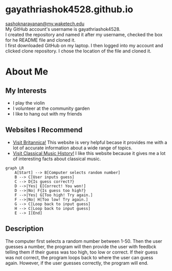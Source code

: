 # gayathriashok4528.github.io

sashoknarayanan@my.waketech.edu  
My GitHub account's username is gayathriashok4528.  
I created the repository and named it after my username, checked the box for he README file and cloned it.  
I first downloaded GitHub on my laptop. I then logged into my account and clicked clone repository. I chose the location of the file and cloned it. 

# About Me  
## My Interests  
* I play the violin
* I volunteer at the community garden
* I like to hang out with my friends

## Websites I Recommend
* [Visit Britannica!](www.britannica.com)  This website is very helpful becase it provides me with a lot of accurate information about a wide range of topics.  
* [Visit Classical Music History!](www.classical-music.com)  I like this website because it gives me a lot of interesting facts about classical music.



```mermaid
graph LR
    A[Start] --> B[Computer selects random number]
    B --> C[User inputs guess]
    C --> D{Is guess correct?}
    D -->|Yes| E[Correct! You won!]
    D -->|No| F{Is guess too high?}
    F -->|Yes| G[Too high! Try again.]
    F -->|No| H[Too low! Try again.]
    G --> C[Loop back to input guess]
    H --> C[Loop back to input guess]
    E --> I[End]
```

## Description
The computer first selects a random number between 1-50. Then the user guesses a number, the program will then provide the user with feedbck telling them if their guess was too high, too low or correct. If their guess was not correct, the program loops back to where the user can guess again. However, if the user guesses correctly, the program will end.
